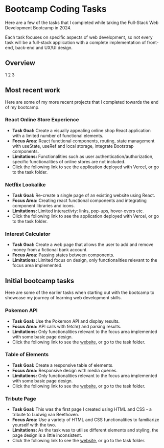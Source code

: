 # Bootcamp Coding Tasks
Here are a few of the tasks that I completed while taking the Full-Stack Web Development Bootcamp in 2024.

Each task focuses on specific aspects of web development, so not every task will be a full-stack application with a complete implementation of front-end, back-end and UX/UI design. 

## Overview
1
2
3

## Most recent work
Here are some of my more recent projects that I completed towards the end of my bootcamp.

### React Online Store Experience
- **Task Goal:** Create a visually appealing online shop React application with a limited number of functional elements. 
- **Focus Area:** React functional components, routing, state management with useState, useRef and local storage, integrate Bootstrap components.
- **Limitations:** Functionalities such as user authentication/authorization, specific functionalities of online stores are not included.
- Click the following link to see the application deployed with Vercel, or go to the task folder.

### Netflix Lookalike
- **Task Goal:** Re-create a single page of an existing website using React. 
- **Focus Area:** Creating react functional components and integrating component libraries and icons.
- **Limitations:** Limited interactivty: links, pop-ups, hover-overs etc.
- Click the following link to see the application deployed with Vercel, or go to the task folder.

### Interest Calculator
- **Task Goal:** Create a web page that allows the user to add and remove money from a fictional bank account. 
- **Focus Area:** Passing states between components. 
- **Limitations:** Limited focus on design, only functionalities relevant to the focus area implemented.


## Initial bootcamp tasks
Here are some of the earlier tasks when starting out with the bootcamp to showcase my journey of learning web development skills.

### Pokemon API
- **Task Goal:** Use the Pokemon API and display results.
- **Focus Area:** API calls with fetch() and parsing results. 
- **Limitations:** Only functionalities relevant to the focus area implemented with some basic page design.
- Click the following link to see the [website](https://html-preview.github.io/?url=https://github.com/juliapassenberger/codingTasks/blob/main/Pokemon%20API/pokemon.html), or go to the task folder.

### Table of Elements
- **Task Goal:** Create a responsive table of elements.
- **Focus Area:** Responsive design with media queries.
- **Limitations:** Only functionalities relevant to the focus area implemented with some basic page design.
- Click the following link to see the [website](https://html-preview.github.io/?url=https://github.com/juliapassenberger/codingTasks/blob/main/Table%20of%20Elements/elements-grid.html), or go to the task folder.

### Tribute Page
- **Task Goal:** This was the first page I created using HTML and CSS - a tribute to Ludwig van Beethoven.
- **Focus Area:** Use a variety of HTML and CSS functionalities to familiarize yourself with the two.
- **Limitations:** As the task was to utilise different elements and styling, the page design is a little inconsistent.
- Click the following link to see the [website](https://html-preview.github.io/?url=https://github.com/juliapassenberger/codingTasks/blob/main/Tribute%20Page/tribute.html), or go to the task folder.





